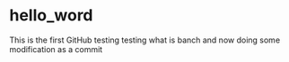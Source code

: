 # hello_word
This is the first GitHub testing 
testing what is banch 
and now doing some modification as a commit 
